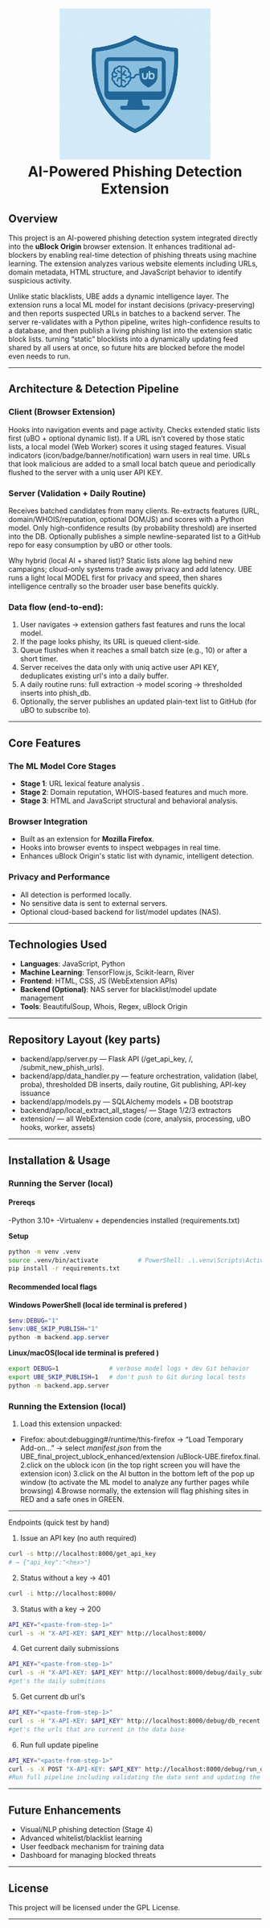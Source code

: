 <h1 align="center">
  <a><img src="https://github.com/nivlevyy/UBE-Ublock_Enhance/blob/main/image/UBE-logo.jpeg" width="300"></a>
<br>
AI-Powered Phishing Detection Extension
<br>
</h1>

## Overview

This project is an AI-powered phishing detection system integrated directly into the **uBlock Origin** browser extension. It enhances traditional ad-blockers by enabling real-time detection of phishing threats using machine learning. The extension analyzes various website elements including URLs, domain metadata, HTML structure, and JavaScript behavior to identify suspicious activity.

Unlike static blacklists, UBE adds a dynamic intelligence layer. The extension runs a local ML model for instant decisions (privacy-preserving) and then reports suspected URLs in batches to a backend server. The server re-validates with a Python pipeline, writes high-confidence results to a database, and then publish a living phishing list into the extension static block lists. turning “static” blocklists into a dynamically updating feed shared by all users at once, so future hits are blocked before the model even needs to run.

---

## Architecture & Detection Pipeline

### Client (Browser Extension)
Hooks into navigation events and page activity.
Checks extended static lists first (uBO + optional dynamic list).
If a URL isn’t covered by those static lists, a local model (Web Worker) scores it using staged features.
Visual indicators (icon/badge/banner/notification) warn users in real time.
URLs that look malicious are added to a small local batch queue and periodically flushed to the server with a uniq user API KEY.

### Server (Validation + Daily Routine)
Receives batched candidates from many clients.
Re-extracts features (URL, domain/WHOIS/reputation, optional DOM/JS) and scores with a Python model.
Only high-confidence results (by probability threshold) are inserted into the DB.
Optionally publishes a simple newline-separated list to a GitHub repo for easy consumption by uBO or other tools.

Why hybrid (local AI + shared list)?
Static lists alone lag behind new campaigns; cloud-only systems trade away privacy and add latency. UBE runs a light local MODEL first for privacy and speed, then shares intelligence centrally so the broader user base benefits quickly.


### Data flow (end-to-end):
1.  User navigates → extension gathers fast features and runs the local model.
2. If the page looks phishy, its URL is queued client-side.
3. Queue flushes when it reaches a small batch size (e.g., 10) or after a short timer.
4. Server receives the data only with uniq active user API KEY, deduplicates existing url's into a daily buffer.
5. A daily routine runs: full extraction → model scoring → thresholded inserts into phish_db.
6. Optionally, the server publishes an updated plain-text list to GitHub (for uBO to subscribe to).

---

## Core Features

### The ML Model Core Stages
- **Stage 1**: URL lexical feature analysis .
- **Stage 2**: Domain reputation, WHOIS-based features and much more.
- **Stage 3**: HTML and JavaScript structural and behavioral analysis.

### Browser Integration
- Built as an extension for **Mozilla Firefox**.
- Hooks into browser events to inspect webpages in real time.
- Enhances uBlock Origin's static list with dynamic, intelligent detection.

### Privacy and Performance
- All detection is performed locally.
- No sensitive data is sent to external servers.
- Optional cloud-based backend for list/model updates (NAS).

---

## Technologies Used
- **Languages**: JavaScript, Python
- **Machine Learning**: TensorFlow.js, Scikit-learn, River
- **Frontend**: HTML, CSS, JS (WebExtension APIs)
- **Backend (Optional)**: NAS server for blacklist/model update management
- **Tools**: BeautifulSoup, Whois, Regex, uBlock Origin
---
## Repository Layout (key parts)
- backend/app/server.py — Flask API (/get_api_key, /, /submit_new_phish_urls).
- backend/app/data_handler.py — feature orchestration, validation (label, proba), thresholded DB inserts, daily routine, Git publishing, API-key issuance
- backend/app/models.py — SQLAlchemy models + DB bootstrap
- backend/app/local_extract_all_stages/ — Stage 1/2/3 extractors
- extension/ — all WebExtension code (core, analysis, processing, uBO hooks, worker, assets)

---

## Installation & Usage

### Running the Server (local)
#### Prereqs
-Python 3.10+
-Virtualenv + dependencies installed (requirements.txt)

**Setup**
```bash
python -m venv .venv
source .venv/bin/activate           # PowerShell: .\.venv\Scripts\Activate.ps1
pip install -r requirements.txt
```
#### Recommended local flags

**Windows PowerShell (local ide terminal is prefered )**
```powershell
$env:DEBUG="1"
$env:UBE_SKIP_PUBLISH="1"
python -m backend.app.server
```

**Linux/macOS(local ide terminal is prefered )**
```bash
export DEBUG=1              # verbose model logs + dev Git behavior
export UBE_SKIP_PUBLISH=1   # don't push to Git during local tests
python -m backend.app.server
```

### Running the Extension (local)
1. Load this extension unpacked:
  - Firefox: about:debugging#/runtime/this-firefox → “Load Temporary Add-on…” → select *manifest.json* from the UBE_final_project_ublock_enhanced/extension
  /uBlock-UBE.firefox.final.
2.click on the ublock  icon (in the top right screen you will have the extension icon)
3.click on the AI button in the bottom left of the pop up window (to activate the ML model to analyze any further pages while browsing)
4.Browse normally, the extension will flag phishing sites in RED and a safe ones in GREEN.

---
Endpoints (quick test by hand)

1) Issue an API key (no auth required)
```bash
curl -s http://localhost:8000/get_api_key
# → {"api_key":"<hex>"}
```

2) Status without a key → 401
```bash
curl -i http://localhost:8000/
```

3) Status with a key → 200
```bash
API_KEY="<paste-from-step-1>"
curl -s -H "X-API-KEY: $API_KEY" http://localhost:8000/
```
4) Get current daily submissions
```bash
API_KEY="<paste-from-step-1>"
curl -s -H "X-API-KEY: $API_KEY" http://localhost:8000/debug/daily_submissions
#get's the daily submitions 
```

5) Get current db url's
```bash
API_KEY="<paste-from-step-1>"
curl -s -H "X-API-KEY: $API_KEY" http://localhost:8000/debug/db_recent
#get's the urls that are current in the data base  
```

6) Run full update pipeline 
```bash
API_KEY="<paste-from-step-1>"
curl -s -X POST "X-API-KEY: $API_KEY" http://localhost:8000/debug/run_daily
#Run full pipeline including validating the data sent and updating the phishing black list in git then when other user's activating the extension they will be blocked by this phishy sites 
```
---
## Future Enhancements
- Visual/NLP phishing detection (Stage 4)
- Advanced whitelist/blacklist learning
- User feedback mechanism for training data
- Dashboard for managing blocked threats

---

## License
This project will be licensed under the GPL License.

---
